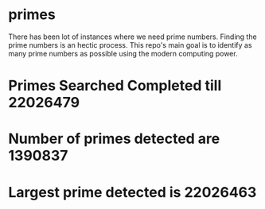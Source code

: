 # primes
There has been lot of instances where we need prime numbers. Finding the prime numbers is an hectic process. This repo's main goal is to identify as many prime numbers as possible using the modern computing power.

# Primes Searched Completed till 22026479
# Number of primes detected are 1390837
# Largest prime detected is 22026463
